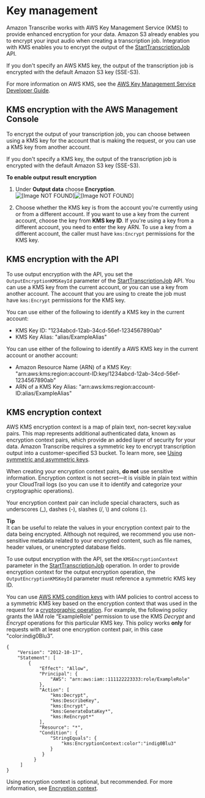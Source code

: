 # Key management<a name="key-management"></a>

Amazon Transcribe works with AWS Key Management Service \(KMS\) to provide enhanced encryption for your data\. Amazon S3 already enables you to encrypt your input audio when creating a transcription job\. Integration with KMS enables you to encrypt the output of the [StartTranscriptionJob](https://docs.aws.amazon.com/transcribe/latest/APIReference/API_StartTranscriptionJob.html) API\. 

If you don't specify an AWS KMS key, the output of the transcription job is encrypted with the default Amazon S3 key \(SSE\-S3\)\.

For more information on AWS KMS, see the [AWS Key Management Service Developer Guide](https://docs.aws.amazon.com/kms/latest/developerguide/concepts.html)\.

## KMS encryption with the AWS Management Console<a name="kms-console"></a>

To encrypt the output of your transcription job, you can choose between using a KMS key for the account that is making the request, or you can use a KMS key from another account\.

If you don't specify a KMS key, the output of the transcription job is encrypted with the default Amazon S3 key \(SSE\-S3\)\.

**To enable output result encryption**

1. Under **Output data** choose **Encryption**\.  
![\[Image NOT FOUND\]](http://docs.aws.amazon.com/transcribe/latest/dg/images/output-encryption.png)![\[Image NOT FOUND\]](http://docs.aws.amazon.com/transcribe/latest/dg/)

1. Choose whether the KMS key is from the account you're currently using or from a different account\. If you want to use a key from the current account, choose the key from **KMS key ID**\. If you're using a key from a different account, you need to enter the key ARN\. To use a key from a different account, the caller must have `kms:Encrypt` permissions for the KMS key\.

## KMS encryption with the API<a name="kms-api"></a>

To use output encryption with the API, you set the `OutputEncryptionKMSKeyId` parameter of the [StartTranscriptionJob](https://docs.aws.amazon.com/transcribe/latest/APIReference/API_StartTranscriptionJob.html) API\. You can use a KMS key from the current account, or you can use a key from another account\. The account that you are using to create the job must have `kms:Encrypt` permissions for the KMS key\.

You can use either of the following to identify a KMS key in the current account:
+ KMS Key ID: "1234abcd\-12ab\-34cd\-56ef\-1234567890ab"
+ KMS Key Alias: "alias/ExampleAlias"

You can use either of the following to identify a AWS KMS key in the current account or another account:
+ Amazon Resource Name \(ARN\) of a KMS Key: "arn:aws:kms:region:account\-ID:key/1234abcd\-12ab\-34cd\-56ef\-1234567890ab"
+ ARN of a KMS Key Alias: "arn:aws:kms:region:account\-ID:alias/ExampleAlias"

## KMS encryption context<a name="kms-context"></a>

AWS KMS encryption context is a map of plain text, non\-secret key:value pairs\. This map represents additional authenticated data, known as encryption context pairs, which provide an added layer of security for your data\. Amazon Transcribe requires a symmetric key to encrypt transcription output into a customer\-specified S3 bucket\. To learn more, see [Using symmetric and asymmetric keys](https://docs.aws.amazon.com/kms/latest/developerguide/symmetric-asymmetric.html)\.

When creating your encryption context pairs, **do not** use sensitive information\. Encryption context is not secret—it is visible in plain text within your CloudTrail logs \(so you can use it to identify and categorize your cryptographic operations\)\.

Your encryption context pair can include special characters, such as underscores \(\_\), dashes \(\-\), slashes \(/, \\\) and colons \(:\)\.

**Tip**  
It can be useful to relate the values in your encryption context pair to the data being encrypted\. Although not required, we recommend you use non\-sensitive metadata related to your encrypted content, such as file names, header values, or unencrypted database fields\.

To use output encryption with the API, set the `KMSEncryptionContext` parameter in the [StartTranscriptionJob](https://docs.aws.amazon.com/transcribe/latest/APIReference/API_StartTranscriptionJob.html) operation\. In order to provide encryption context for the output encryption operation, the `OutputEncryptionKMSKeyId` parameter must reference a symmetric KMS key ID\.

You can use [AWS KMS condition keys](https://docs.aws.amazon.com/kms/latest/developerguide/policy-conditions.html#conditions-kms) with IAM policies to control access to a symmetric KMS key based on the encryption context that was used in the request for a [cryptographic operation](https://docs.aws.amazon.com/kms/latest/developerguide/concepts.html#cryptographic-operations)\. For example, the following policy grants the IAM role “ExampleRole” permission to use the KMS *Decrypt* and *Encrypt* operations for this particular KMS key\. This policy works **only** for requests with at least one encryption context pair, in this case "color:indig0Blu3”\.

```
{
    "Version": "2012-10-17",
    "Statement": [
        {
            "Effect": "Allow",
            "Principal": {
                "AWS": "arn:aws:iam::111122223333:role/ExampleRole"
            },
            "Action": [
                "kms:Decrypt",
                "kms:DescribeKey",
                "kms:Encrypt",
                "kms:GenerateDataKey*",
                "kms:ReEncrypt*"
            ],
            "Resource": "*",
            "Condition": {
                "StringEquals": {
                    "kms:EncryptionContext:color":"indig0Blu3"
                }
             }
          }
     ]
}
```

Using encryption context is optional, but recommended\. For more information, see [ Encryption context](https://docs.aws.amazon.com/kms/latest/developerguide/concepts.html#encrypt_context)\.